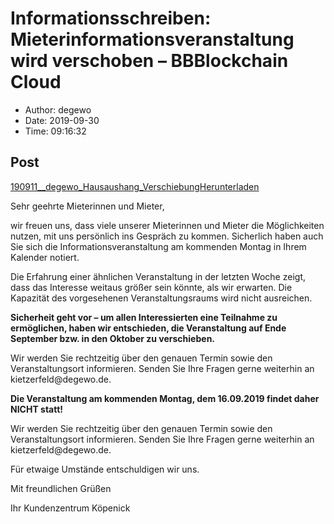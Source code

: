 # Informationsschreiben: Mieterinformationsveranstaltung wird verschoben &#8211; BBBlockchain Cloud

- Author: degewo
- Date: 2019-09-30
- Time: 09:16:32

## Post


<div class="wp-block-file"><a href="../wp-content/uploads/2019/09/190911__degewo_Hausaushang_Verschiebung.pdf">190911__degewo_Hausaushang_Verschiebung</a><a href="../wp-content/uploads/2019/09/190911__degewo_Hausaushang_Verschiebung.pdf" class="wp-block-file__button" download>Herunterladen</a></div>



<p>Sehr geehrte Mieterinnen und Mieter,</p>



<p>wir freuen uns, dass viele unserer Mieterinnen und Mieter die Möglichkeiten nutzen, mit uns persönlich ins Gespräch zu kommen. Sicherlich haben auch Sie sich die Informationsveranstaltung am kommenden Montag in Ihrem Kalender notiert.</p>



<p>Die Erfahrung einer ähnlichen Veranstaltung in der letzten Woche zeigt, dass das Interesse weitaus größer sein könnte, als wir erwarten. Die Kapazität des vorgesehenen Veranstaltungsraums wird nicht ausreichen.</p>



<p><strong>Sicherheit geht vor&nbsp;</strong><strong>–&nbsp;</strong><strong>um allen Interessierten eine Teilnahme zu ermöglichen, haben wir entschieden, die Veranstaltung auf Ende September bzw. in den Oktober zu verschieben.</strong></p>



<p>Wir werden Sie rechtzeitig über den genauen Termin sowie den Veranstaltungsort informieren. Senden Sie Ihre Fragen gerne weiterhin an kietzerfeld@degewo.de.</p>



<p><strong>Die Veranstaltung am kommenden Montag, dem 16.09.2019 findet daher NICHT statt!</strong></p>



<p>Wir werden Sie rechtzeitig über den genauen Termin sowie den Veranstaltungsort informieren. Senden Sie Ihre Fragen gerne weiterhin an kietzerfeld@degewo.de.</p>



<p>Für etwaige Umstände entschuldigen wir uns. </p>



<p>Mit freundlichen Grüßen</p>



<p>Ihr Kundenzentrum Köpenick</p>
